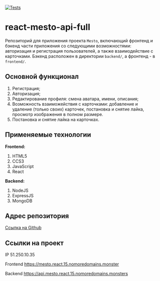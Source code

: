 [![Tests](https://github.com/yandex-praktikum/react-mesto-api-full-gha/actions/workflows/tests.yml/badge.svg)](https://github.com/yandex-praktikum/react-mesto-api-full-gha/actions/workflows/tests.yml)


# react-mesto-api-full
Репозиторий для приложения проекта `Mesto`, включающий фронтенд и бэкенд части приложения со следующими возможностями: авторизация и регистрация пользователей, а также взаимодействие с карточками. 
Бэкенд расположен в директории `backend/`, а фронтенд - в `frontend/`. 



## Основной функционал
1. Регистрация;
2. Авторизация;
3. Редактирование профиля: смена аватара, имени, описания;
4. Возможность взаиможействия с карточками: добавление и удаление (только своих) карточек, постановка и снятие лайка, просмотр изображения в полном размере. 
5. Постановка и снятие лайка на карточках.


## Применяемые технологии

**Frontend:**
1. HTML5
2. CCS3
3. JavaScript
4. React

**Backend:**
1. NodeJS
2. ExpressJS
3. MongoDB



## Адрес репозитория

[Ссылка на Github](https://github.com/TatyanaKarpova/react-mesto-api-full-gha)


## Ссылки на проект

IP 51.250.10.35

Frontend https://mesto.react.15.nomoredomains.monster

Backend https://api.mesto.react.15.nomoredomains.monsters
